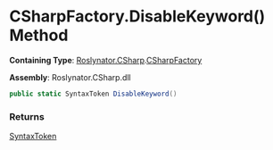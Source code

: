 # CSharpFactory\.DisableKeyword\(\) Method

**Containing Type**: [Roslynator.CSharp](../../README.md)\.[CSharpFactory](../README.md)

**Assembly**: Roslynator\.CSharp\.dll

```csharp
public static SyntaxToken DisableKeyword()
```

### Returns

[SyntaxToken](https://docs.microsoft.com/en-us/dotnet/api/microsoft.codeanalysis.syntaxtoken)

